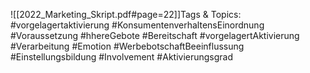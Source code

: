 
![[2022_Marketing_Skript.pdf#page=22]]Tags & Topics:
   #vorgelagertaktivierung
   #KonsumentenverhaltensEinordnung
   #Voraussetzung
   #hhereGebote
   #Bereitschaft
   #vorgelagertAktivierung
   #Verarbeitung
   #Emotion
   #WerbebotschaftBeeinflussung
   #Einstellungsbildung
   #Involvement
   #Aktivierungsgrad
